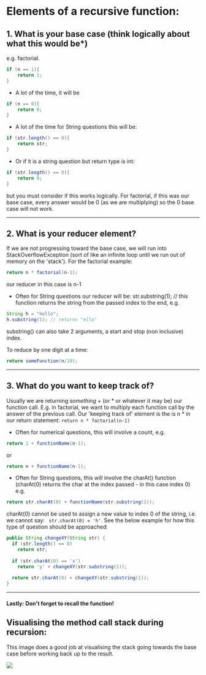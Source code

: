 # Elements of a recursive function:

## 1. What is your base case (think logically about what this would be*)
e.g. factorial.
```java
if (n == 1){
    return 1;
}
```

* A lot of the time, it will be
```java 
if (n == 0){
    return 0;
}
```

* A lot of the time for String questions this will be:
```java 
if (str.length() == 0){
    return str;
}
```
* Or if it is a string question but return type is int:
```java 
if (str.length() == 0){
    return 0;
}
```
but you must consider if this works logically. For factorial, if this was our base case,
every answer would be 0 (as we are multiplying) so the 0 base case will not work.

____

## 2. What is your reducer element?
If we are not progressing toward the base case, we will run into StackOverflowException (sort of like an infinite loop until we run out of memory on the 'stack'). For the factorial example:
```java
return n * factorial(n-1); 
```
our reducer in this case is n-1

* Often for String questions our reducer will be:
str.substring(1); // this function returns the string from the passed index to the end, e.g. 
```java
String h = "hello";
h.substring(1); // returns "ello"
```

substring() can also take 2 arguments, a start and stop (non inclusive) index.

To reduce by one digit at a time:
```java
return someFunction(n/10); 
```
____

## 3. What do you want to keep track of?
Usually we are returning *something* + (or * or whatever it may be) our function call. E.g. in factorial, we want to multiply each function call by the answer of the previous call. Our 'keeping track of' element is the is n * in our return statement:
```return n * factorial(n-1)```

* Often for numerical questions, this will involve a count, 
e.g. 
```java 
return 1 + functionName(n-1);
```
or 
```java
return n + functionName(n-1);
```

* Often for String questions, this will involve the charAt() function 
(charAt(0) returns the char at the index passed - in this case index 0)
e.g. 
```java
return str.charAt(0) + functionName(str.substring(1));
```
charAt(0) cannot be used to assign a new value to index 0 of the string, i.e. we cannot say:
``` str.charAt(0) = 'h'```. See the below example for how this type of question should be approached:

```java
public String changeXY(String str) {
  if (str.length() == 0)
    return str;
  
  if (str.charAt(0) == 'x') 
    return 'y' + changeXY(str.substring(1));
    
  return str.charAt(0) + changeXY(str.substring(1));
}
```
___
#### Lastly: Don't forget to recall the function!

## Visualising the method call stack during recursion:

This image does a good job at visualising the stack going towards the base case before working back up to the result.

![](https://he-s3.s3.amazonaws.com/media/uploads/0e2df2e.png)
